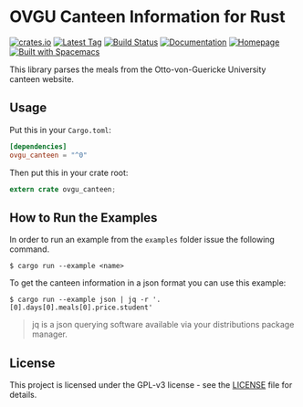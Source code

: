 # OVGU Canteen Information for Rust
[![crates.io](https://img.shields.io/crates/v/ovgu-canteen.svg)](https://crates.io/crates/ovgu-canteen)
[![Latest Tag](https://img.shields.io/github/tag/fin-ger/rust-ovgu-canteen.svg)](https://github.com/fin-ger/rust-ovgu-canteen/releases)
[![Build Status](https://travis-ci.org/fin-ger/rust-ovgu-canteen.svg?branch=master)](https://travis-ci.org/fin-ger/rust-ovgu-canteen)
[![Documentation](https://docs.rs/ovgu-canteen/badge.svg)](https://docs.rs/ovgu-canteen/)
[![Homepage](https://img.shields.io/badge/github.io-homepage-blue.svg)](https://fin-ger.github.io/rust-ovgu-canteen/)
[![Built with Spacemacs](https://cdn.rawgit.com/syl20bnr/spacemacs/442d025779da2f62fc86c2082703697714db6514/assets/spacemacs-badge.svg)](http://spacemacs.org)

This library parses the meals from the Otto-von-Guericke University canteen website.

## Usage

Put this in your `Cargo.toml`:

```toml
[dependencies]
ovgu_canteen = "^0"
```

Then put this in your crate root:

```rust
extern crate ovgu_canteen;
```

## How to Run the Examples

In order to run an example from the `examples` folder issue the following command.

```
$ cargo run --example <name>
```

To get the canteen information in a json format you can use this example:

```
$ cargo run --example json | jq -r '.[0].days[0].meals[0].price.student'
```

> jq is a json querying software available via your distributions package manager.

## License

This project is licensed under the GPL-v3 license - see the [LICENSE](LICENSE) file for details.

